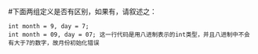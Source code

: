 #下面两组定义是否有区别，如果有，请叙述之：

    int month = 9, day = 7;
    int month = 09, day = 07; 这一行代码是用八进制表示的int类型，并且八进制中不会有大于7的数字，故月份初始化错误    